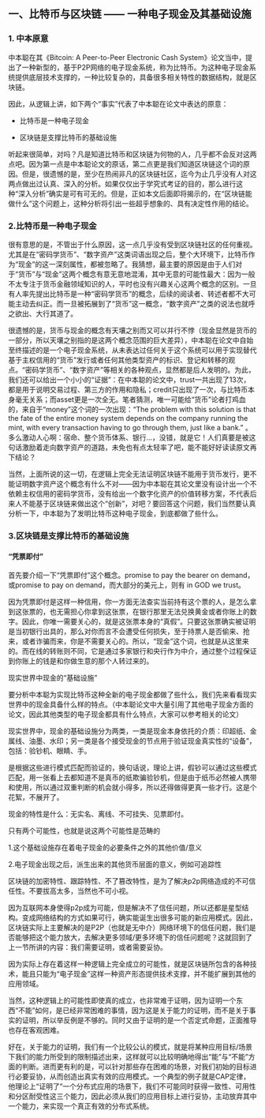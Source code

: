 ## 一、比特币与区块链 —— 一种电子现金及其基础设施

### 1. 中本原意

中本聪在其《Bitcoin: A Peer-to-Peer Electronic Cash System》论文当中，提出了一种新型的，基于P2P网络的电子现金系统，称为比特币。为这种电子现金系统提供底层技术支撑的，一种比较复杂的，具备很多相关特性的数据结构，就是区块链。

因此，从逻辑上讲，如下两个“事实”代表了中本聪在论文中表达的原意：

* 比特币是一种电子现金

* 区块链是支撑比特币的基础设施

听起来很简单，对吗？凡是知道比特币和区块链为何物的人，几乎都不会反对这两点吧。因为第一点是中本聪论文的原话，第二点更是我们知道区块链这个词的原因。但是，很遗憾的是，至少在热闹非凡的区块链社区，迄今为止几乎没有人对这两点做出过认真、深入的分析。如果仅仅出于学究式考证的目的，那么进行这种“深入分析”确实是可有可无的。但是，正如本文后面即将揭示的，在“区块链能做什么”这个问题上，这种分析将引出一些超乎想象的、具有决定性作用的结论。

### 2.比特币是一种电子现金

很有意思的是，不管出于什么原因，这一点几乎没有受到区块链社区的任何重视。尤其是在“密码学货币”、“数字资产”这类词语出现之后，整个大环境下，比特币作为“现金”的这一深刻属性，都被忽略了。我猜想，最主要的原因是由于人们对于“货币”与“现金”这两个概念有意无意地混淆，其中无意的可能性最大：因为一般不太专注于货币金融领域知识的人，平时也没有兴趣关心这两个概念的区别。一旦有人率先提出比特币是一种“密码学货币”的概念，后续的阅读者、转述者都不大可能主动去纠正。而一旦被拓展到了“货币”这一概念，“数字资产”之类的说法也就呼之欲出、大行其道了。

很遗憾的是，货币与现金的概念有天壤之别而又可以并行不悖（现金显然是货币的一部分，所以天壤之别指的是这两个概念范围的巨大差异），中本聪在论文中自始至终描述的是一个电子现金系统，从未表达过任何关于这个系统可以用于实现替代基于主权信用的“货币”发行或者任何其他类型资产的标识、登记和转移的观点。“密码学货币”、“数字资产”等相关的各种观点，显然都是后人发明的。为此，我们还可以给出一个小小的“证据”：在中本聪的论文中，trust一共出现了13次，都是用于说明交易过程、第三方的作用和隐私；credit只出现了一次，与比特币本身毫无关系；而asset更是一次全无。笔者猜测，唯一可能给“货币”论者打鸡血的，来自于“money”这个词的一次出现：“The problem with this solution is that the fate of the entire money system depends on the company running the mint, with every transaction having to go through them, just like a bank.” 。多么激动人心啊：宿命、整个货币体系、银行...，没错，就是它！人们真要是被这句话激励着走向数字资产的道路，未免也有点太轻率了吧，能不能好好读读原文再下结论？

当然，上面所说的这一切，在逻辑上完全无法证明区块链不能用于货币发行，更不能证明数字资产这个概念有什么不对——因为中本聪在其论文里没有设计出一个不依赖主权信用的密码学货币，没有给出一个数字化资产的价值转移方案，不代表后来人不能基于区块链来做出这个“创新”，对吧？要回答这个问题，我们当然要认真分析一下，中本聪为了发明比特币这种电子现金，到底都做了些什么。

### 3.区块链是支撑比特币的基础设施

#### “凭票即付”

首先要介绍一下“凭票即付”这个概念。promise to pay the bearer on demand，或promise to pay on demand，而大部分的美元上，则有 in GOD we trust。

因为凭票即付是这样一种信用，你一方面无法查实当前持有这个票的人，是怎么拿到这张票的，也无需担心你拿到这张票，在银行那里无法兑换黄金或者你账上的数字。因此，你唯一需要关心的，就是这张票本身的“真假”。只要这张票确实被证明是当初银行出具的，那么对你而言不会遭受任何损失，至于持票人是否偷来、抢来，或者诈骗而来，你是不需要关心的。所以，“现金”这个词，也就是从这里来的。而在线的转账则不同，它是通过多家银行和央行作为中介，通过整个过程保证到你账上的钱是和你做生意的那个人转过来的。

现实世界中现金的“基础设施”

要分析中本聪为实现比特币这种全新的电子现金都做了些什么，我们先来看看现实世界中的现金具备什么样的特点。（中本聪论文中大量引用了其他电子现金方面的论文，因此其他类型的电子现金都具有什么特点，大家可以参考相关的论文）

现实世界中，现金的基础设施分为两类，一类是现金本身依托的介质：印超纸、金属线、油墨、水印；另一类是各个接受现金的节点用于验证现金真实性的“设备”，包括：验钞机、眼睛、手。

是根据这些进行模式匹配而验证的，换句话说，理论上讲，假钞可以通过这些模式匹配，用一张看上去都知道不是真币的纸欺骗验钞机，但是由于纸币必然被人携带和使用，所以通过双重判断的机会就小得多，所以还得做得更真一些才行。这是个花絮，不展开了。

现金的特性是什么：无实名、离线、不可挂失、见票即付。

只有两个可能性，也就是说这两个可能性是范畴的

1.这个基础设施存在着电子现金的必要条件之外的其他价值/意义

2.电子现金出现之后，派生出来的其他货币层面的意义，例如可追踪性

区块链的加密特性、跟踪特性、不了篡改特性，是为了解决p2p网络造成的不可信任性。不要拔高太多，当然也不可小视。

因为互联网本身使得p2p成为可能，但是解决不了信任问题，所以还都是星型结构。变成网络结构的方式如果可行，确实能诞生出很多可能的新应用模式。因此，区块链实际上主要解决的是P2P（也就是无中介）网络环境下的信任问题，我们是否能够把这个能力放大，去解决更多领域/更多环境下的信任问题呢？这就回到了上一节所讲的内容：我们需要证明，或者需要妥协。

因为实际上存在着这样一种逻辑上完全成立的可能性，就是区块链所包含的各种技术，能且只能为“电子现金”这样一种资产形态提供技术支撑，并不能扩展到其他的应用领域。

当然，这种逻辑上的可能性即使真的成立，也非常难于证明，因为证明一个东西“不能”如何，是已经非常困难的事情，因为这是关于能力的证明，而不是关于事实的证明，所以举反例是不够的。同时又由于证明的是一个否定式命题，正面推导也存在客观困难。

好在，关于能力的证明，我们有一个比较公认的模式，就是将某种应用目标/场景下我们的能力所受到的限制描述出来，这样就可以比较明确地得出“能”与“不能”方面的判断。进而更有利的是，可以针对那些存在困难的场景，对我们初始的目标进行必要妥协，从而创造出真实有效的应用模式。一个典型的例子就是CAP定律，他理论上“证明了”一个分布式应用的场景下，我们不可能同时获得一致性、可用性和分区耐受性这三个能力，因此必须从我们的应用目标上进行妥协，主动放弃其中一个能力，来实现一个真正有效的分布式系统。
